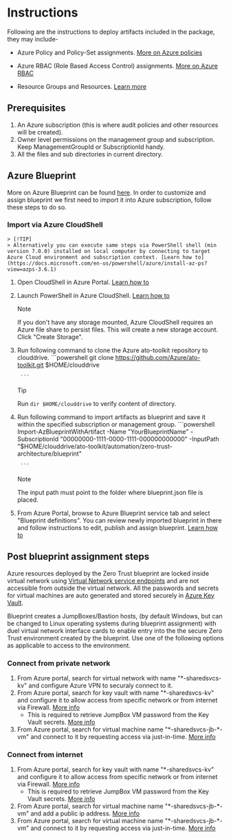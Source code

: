 # Instructions

Following are the instructions to deploy artifacts included in the package, they may include-

* Azure Policy and Policy-Set assignments. [More on Azure policies](https://docs.microsoft.com/en-us/azure/governance/policy/overview)

* Azure RBAC (Role Based Access Control) assignments. [More on Azure RBAC](https://docs.microsoft.com/en-us/azure/role-based-access-control/overview)

* Resource Groups and Resources. [Learn more](https://docs.microsoft.com/en-us/azure/azure-resource-manager/management/overview#terminology)

## Prerequisites

1. An Azure subscription (this is where audit policies and other resources will be created).
2. Owner level permissions on the management group and subscription. Keep ManagementGroupId or SubscriptionId handy.
3. All the files and sub directories in current directory.

## Azure Blueprint

More on Azure Blueprint can be found [here](https://docs.microsoft.com/en-us/azure/governance/blueprints/concepts/lifecycle). In order to customize and assign blueprint we first need to import it into Azure subscription, follow these steps to do so.

### Import via Azure CloudShell

    > [!TIP]
    > Alternatively you can execute same steps via PowerShell shell (min version 7.0.0) installed on local computer by connecting to target Azure Cloud environment and subscription context. [Learn how to](https://docs.microsoft.com/en-us/powershell/azure/install-az-ps?view=azps-3.6.1)

1. Open CloudShell in Azure Portal. [Learn how to](https://docs.microsoft.com/en-us/azure/cloud-shell/overview)

2. Launch PowerShell in Azure CloudShell. [Learn how to](https://docs.microsoft.com/en-us/azure/cloud-shell/overview#choice-of-preferred-shell-experience)
    > [!NOTE]
    > If you don't have any storage mounted, Azure CloudShell requires an Azure file share to persist files. This will create a new storage account. Click "Create Storage".

3. Run following command to clone the Azure ato-toolkit repository to clouddrive.
        ```powershell
        git clone https://github.com/Azure/ato-toolkit.git $HOME/clouddrive

        ```

    > [!TIP]
    > Run `dir $HOME/clouddrive` to verify content of directory.

4. Run following command to import artifacts as blueprint and save it within the specified subscription or management group.
        ```powershell
        Import-AzBlueprintWithArtifact -Name "YourBlueprintName" -SubscriptionId "00000000-1111-0000-1111-000000000000" -InputPath "$HOME/clouddrive/ato-toolkit/automation/zero-trust-architecture/blueprint"

        ```

    > [!NOTE]
    > The input path must point to the folder where blueprint.json file is placed.

5. From Azure Portal, browse to Azure Blueprint service tab and select "Blueprint definitions". You can review newly imported blueprint in there and follow instructions to edit, publish and assign blueprint. [Learn how to](https://docs.microsoft.com/en-us/azure/governance/blueprints/create-blueprint-portal#edit-a-blueprint)

## Post blueprint assignment steps

Azure resources deployed by the Zero Trust blueprint are locked inside virtual network using [Virtual Network service endpoints](https://docs.microsoft.com/en-us/azure/virtual-network/virtual-network-service-endpoints-overview) and are not accessible from outside the virtual network. All the passwords and secrets for virtual machines are auto generated and stored securely in [Azure Key Vault](https://azure.microsoft.com/en-us/services/key-vault/).

Blueprint creates a JumpBoxes/Bastion hosts, (by default Windows, but can be changed to Linux operating systems during blueprint assignment) with duel virtual network interface cards to enable entry into the the secure Zero Trust environment created by the blueprint. Use one of the following options as applicable to access to the environment.

### Connect from private network

1. From Azure portal, search for virtual network with name "*-sharedsvcs-kv" and configure Azure VPN to securaly connect to it.
2. From Azure portal, search for key vault with name "*-sharedsvcs-kv" and configure it to allow access from specific network or from internet via Firewall. [More info](https://docs.microsoft.com/en-us/azure/key-vault/general/network-security)
    * This is required to retrieve JumpBox VM password from the Key Vault secrets. [More info](https://docs.microsoft.com/en-us/azure/key-vault/secrets/about-secrets)
3. From Azure portal, search for virtual machine name "\*-sharedsvcs-jb-\*-vm" and connect to it by requesting access via just-in-time. [More info](https://docs.microsoft.com/en-us/azure/security-center/security-center-just-in-time#request-jit-access-via-security-center)

### Connect from internet

1. From Azure portal, search for key vault with name "*-sharedsvcs-kv" and configure it to allow access from specific network or from internet via Firewall. [More info](https://docs.microsoft.com/en-us/azure/key-vault/general/network-security)
    * This is required to retrieve JumpBox VM password from the Key Vault secrets. [More info](https://docs.microsoft.com/en-us/azure/key-vault/secrets/about-secrets)
2. From Azure portal, search for virtual machine name "\*-sharedsvcs-jb-\*-vm" and add a public ip address. [More info](https://docs.microsoft.com/en-us/azure/virtual-network/virtual-network-network-interface-addresses#add-ip-addresses)
3. From Azure portal, search for virtual machine name "\*-sharedsvcs-jb-\*-vm" and connect to it by requesting access via just-in-time. [More info](https://docs.microsoft.com/en-us/azure/security-center/security-center-just-in-time#request-jit-access-via-security-center)
